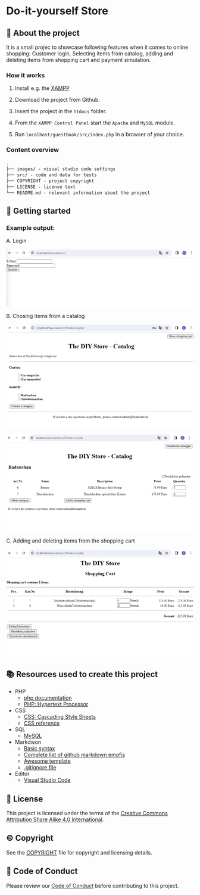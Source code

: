 # Do-it-yourself Store

## :newspaper: About the project

It is a small projec to showcase following features when it comes to online shopping: Customer login, Selecting items from catalog, adding and deleting items from shopping cart and payment simulation.

### How it works

1. Install e.g. the [XAMPP](https://www.apachefriends.org/de/index.html)

2. Download the project from Github.

3. Insert the project in the `htdocs` folder.

4. From the `XAMPP Control Panel` start the `Apache` and `MySQL` module.

5. Run `localhost/guestbook/src/index.php` in a browser of your choice.

### Content overview

    .
    ├── images/ - visual studio code settings
    ├── src/ - code and data for tests
    ├── COPYRIGHT - project copyright
    ├── LICENSE - license text
    └── README.md - relevant information about the project

## :runner: Getting started

### Example output:

A. Login

![Login](images/login.png)

B. Chosing items from a catalog

![Catalog 1](images/catalog_1.png)

![Catalog 2](images/catalog_2.png)

C. Adding and deleting items from the shopping cart

![SHopping Cart](images/shopping_cart.png)

## :books: Resources used to create this project

* PHP
  * [php documentation](https://www.php.net/docs.php)
  * [PHP: Hypertext Processor](https://devdocs.io/php/)
* CSS
  * [CSS: Cascading Style Sheets](https://developer.mozilla.org/en-US/docs/Web/CSS?retiredLocale=de)
  * [CSS reference](https://devdocs.io/css/)
* SQL
  * [MySQL](https://dev.mysql.com/doc/)
* Markdwon
  * [Basic syntax](https://www.markdownguide.org/basic-syntax/)
  * [Complete list of github markdown emofis](https://dev.to/nikolab/complete-list-of-github-markdown-emoji-markup-5aia)
  * [Awesome template](http://github.com/Human-Activity-Recognition/blob/main/README.md)
  * [.gitignore file](https://git-scm.com/docs/gitignore)
* Editor
  * [Visual Studio Code](https://code.visualstudio.com/)

## :bookmark: License

This project is licensed under the terms of the [Creative Commons Attribution Share Alike 4.0 International](LICENSE).

## :copyright: Copyright

See the [COPYRIGHT](COPYRIGHT) file for copyright and licensing details.

## :straight_ruler: Code of Conduct

Please review our [Code of Conduct](CODE_OF_CONDUCT.md) before contributing to this project.
